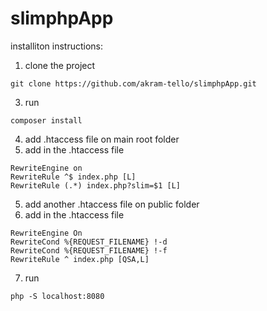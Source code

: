 # slimphpApp

installiton instructions:

1. clone the project
``` 
git clone https://github.com/akram-tello/slimphpApp.git
```
3. run 
```
composer install
````
4. add .htaccess file on main root folder
5. add in the .htaccess file
```
RewriteEngine on
RewriteRule ^$ index.php [L]
RewriteRule (.*) index.php?slim=$1 [L] 
````
5. add another .htaccess file on public folder
6. add in the .htaccess file
```
RewriteEngine On
RewriteCond %{REQUEST_FILENAME} !-d
RewriteCond %{REQUEST_FILENAME} !-f
RewriteRule ^ index.php [QSA,L]
````
7. run 
````
php -S localhost:8080

